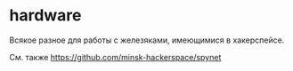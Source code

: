 # hardware

Всякое разное для работы с железяками, имеющимися в хакерспейсе.

См. также https://github.com/minsk-hackerspace/spynet
